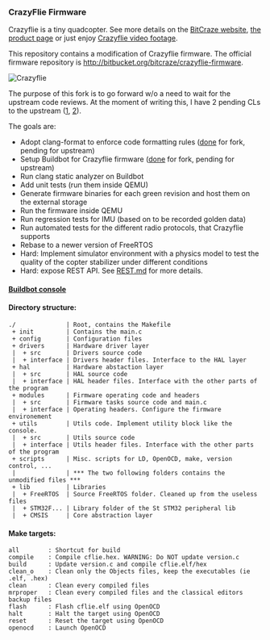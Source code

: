 ### CrazyFlie Firmware

Crazyflie is a tiny quadcopter. See more details on the [BitCraze website](http://www.bitcraze.se/),
[the product page](http://www.seeedstudio.com/depot/bitcraze-m-64.html)
or just enjoy [Crazyflie video footage](http://www.youtube.com/watch?v=3WBUVYZkODI).

This repository contains a modification of Crazyflie firmware.
The official firmware repository is http://bitbucket.org/bitcraze/crazyflie-firmware.

![Crazyflie](https://raw.github.com/samofly/crazyflie-firmware/samofly/res/crazyflie.jpg)

The purpose of this fork is to go forward w/o a need to wait for the upstream code reviews.
At the moment of writing this, I have 2 pending CLs to the upstream
([1](https://bitbucket.org/bitcraze/crazyflie-firmware/pull-request/9/fix-url-to-open-x-imu-algorithm/diff
),
[2](https://bitbucket.org/bitcraze/crazyflie-firmware/issue/14/incorrect-dt-passed-to-sensfusion6updateq
)).

The goals are:

* Adopt clang-format to enforce code formatting rules
  ([done](https://github.com/samofly/crazyflie-firmware/blob/samofly/scripts/clang-format-all.sh)
  for fork, pending for upstream)
* Setup Buildbot for Crazyflie firmware
  ([done](http://buildcop.org:29010/console) for fork, pending for upstream)
* Run clang static analyzer on Buildbot
* Add unit tests (run them inside QEMU)
* Generate firmware binaries for each green revision and host them on the external storage
* Run the firmware inside QEMU
* Run regression tests for IMU (based on to be recorded golden data)
* Run automated tests for the different radio protocols, that Crazyflie supports
* Rebase to a newer version of FreeRTOS
* Hard: Implement simulator environment with a physics model to test the quality of
  the copter stabilizer under different conditions
* Hard: expose REST API. See [REST.md](https://github.com/samofly/crazyflie-firmware/blob/samofly/REST.md)
  for more details.

#### [Buildbot console](http://buildcop.org:29010/console)


#### Directory structure:

```
./              | Root, contains the Makefile
 + init         | Contains the main.c
 + config       | Configuration files
 + drivers      | Hardware driver layer
 |  + src       | Drivers source code
 |  + interface | Drivers header files. Interface to the HAL layer
 + hal          | Hardware abstaction layer
 |  + src       | HAL source code
 |  + interface | HAL header files. Interface with the other parts of the program
 + modules      | Firmware operating code and headers
 |  + src       | Firmware tasks source code and main.c
 |  + interface | Operating headers. Configure the firmware environement
 + utils        | Utils code. Implement utility block like the console.
 |  + src       | Utils source code
 |  + interface | Utils header files. Interface with the other parts of the program
 + scripts      | Misc. scripts for LD, OpenOCD, make, version control, ...
 |              | *** The two following folders contains the unmodified files ***
 + lib          | Libraries
 |  + FreeRTOS  | Source FreeRTOS folder. Cleaned up from the useless files
 |  + STM32F... | Library folder of the St STM32 peripheral lib
 |  + CMSIS     | Core abstraction layer
```

#### Make targets:

```
all        : Shortcut for build
compile    : Compile cflie.hex. WARNING: Do NOT update version.c
build      : Update version.c and compile cflie.elf/hex
clean_o    : Clean only the Objects files, keep the executables (ie .elf, .hex)
clean      : Clean every compiled files
mrproper   : Clean every compiled files and the classical editors backup files
flash      : Flash cflie.elf using OpenOCD
halt       : Halt the target using OpenOCD
reset      : Reset the target using OpenOCD
openocd    : Launch OpenOCD
```
